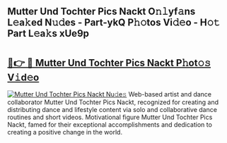 ## Mutter Und Tochter Pics Nackt O𝚗𝚕yf𝚊ns L𝚎a𝚔ed N𝚞𝚍es - Part-ykQ P𝚑𝚘tos Vi𝚍𝚎o - H𝚘𝚝 Part L𝚎a𝚔s xUe9p

# <h2><a href="http://kf7czp3.oniu.top/?m=Mutter+Und+Tochter+Pics+Nackt">🔗👉 🔴 Mutter Und Tochter Pics Nackt P𝚑ot𝚘𝚜 V𝚒d𝚎o</a></h2>

[![Mutter Und Tochter Pics Nackt Nu𝚍e𝚜](https://i.imgur.com/0qMVB7G.gif)](http://kf7czp3.oniu.top/?m=Mutter+Und+Tochter+Pics+Nackt)
Web-based artist and dance collaborator Mutter Und Tochter Pics Nackt, recognized for creating and distributing dance and lifestyle content via solo and collaborative dance routines and short videos. Motivational figure Mutter Und Tochter Pics Nackt, famed for their exceptional accomplishments and dedication to creating a positive change in the world.  
